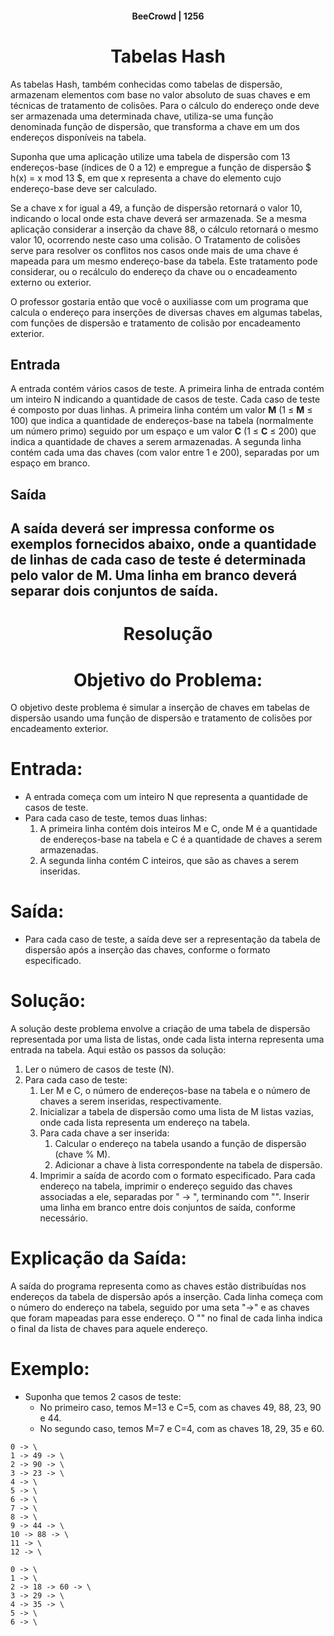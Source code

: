 #### <center>BeeCrowd | 1256</center> ####

# <center>Tabelas Hash</center> #

As tabelas Hash, também conhecidas como tabelas de dispersão, armazenam elementos com base no valor absoluto de suas chaves e em técnicas de tratamento de colisões. Para o cálculo do endereço onde deve ser armazenada uma determinada chave, utiliza-se uma função denominada função de dispersão, que transforma a chave em um dos endereços disponíveis na tabela.

Suponha que uma aplicação utilize uma tabela de dispersão com 13 endereços-base (índices de 0 a 12) e empregue a função de dispersão $ h(x) = x mod 13 $, em que x representa a chave do elemento cujo endereço-base deve ser calculado.

Se a chave x for igual a 49, a função de dispersão retornará o valor 10, indicando o local onde esta chave deverá ser armazenada. Se a mesma aplicação considerar a inserção da chave 88, o cálculo retornará o mesmo valor 10, ocorrendo neste caso uma colisão. O Tratamento de colisões serve para resolver os conflitos nos casos onde mais de uma chave é mapeada para um mesmo endereço-base da tabela. Este tratamento pode considerar, ou o recálculo do endereço da chave ou o encadeamento externo ou exterior.

O professor gostaria então que você o auxiliasse com um programa que calcula o endereço para inserções de diversas chaves em algumas tabelas, com funções de dispersão e tratamento de colisão por encadeamento exterior.

## Entrada
A entrada contém vários casos de teste. A primeira linha de entrada contém um inteiro N indicando a quantidade de casos de teste. Cada caso de teste é composto por duas linhas. A primeira linha contém um valor **M** (1 ≤ **M** ≤ 100) que indica a quantidade de endereços-base na tabela (normalmente um número primo) seguido por um espaço e um valor **C** (1 ≤ **C** ≤ 200) que indica a quantidade de chaves a serem armazenadas. A segunda linha contém cada uma das chaves (com valor entre 1 e 200), separadas por um espaço em branco. 

## Saída
A saída deverá ser impressa conforme os exemplos fornecidos abaixo, onde a quantidade de linhas de cada caso de teste é determinada pelo valor de M. Uma linha em branco deverá separar dois conjuntos de saída.
---

<center> 

# Resolução

</center>

<center> 

# Objetivo do Problema: 

</center>
O objetivo deste problema é simular a inserção de chaves em tabelas de dispersão usando uma função de dispersão e tratamento de colisões por encadeamento exterior.

# Entrada: 
- A entrada começa com um inteiro N que representa a quantidade de casos de teste.
- Para cada caso de teste, temos duas linhas:
    1. A primeira linha contém dois inteiros M e C, onde M é a quantidade de endereços-base na tabela e C é a quantidade de chaves a serem armazenadas.
    1. A segunda linha contém C inteiros, que são as chaves a serem inseridas.

# Saída:
- Para cada caso de teste, a saída deve ser a representação da tabela de dispersão após a inserção das chaves, conforme o formato especificado.

# Solução: 
A solução deste problema envolve a criação de uma tabela de dispersão representada por uma lista de listas, onde cada lista interna representa uma entrada na tabela. Aqui estão os passos da solução:

1. Ler o número de casos de teste (N).
1. Para cada caso de teste: 
    1. Ler M e C, o número de endereços-base na tabela e o número de chaves a serem inseridas, respectivamente.
    1. Inicializar a tabela de dispersão como uma lista de M listas vazias, onde cada lista representa um endereço na tabela.
    1. Para cada chave a ser inserida:
        1. Calcular o endereço na tabela usando a função de dispersão (chave % M).
        1. Adicionar a chave à lista correspondente na tabela de dispersão.
    1. Imprimir a saída de acordo com o formato especificado. Para cada endereço na tabela, imprimir o endereço seguido das chaves associadas a ele, separadas por " -> ", terminando com "". Inserir uma linha em branco entre dois conjuntos de saída, conforme necessário.

# Explicação da Saída: 
A saída do programa representa como as chaves estão distribuídas nos endereços da tabela de dispersão após a inserção. Cada linha começa com o número do endereço na tabela, seguido por uma seta "->" e as chaves que foram mapeadas para esse endereço. O "" no final de cada linha indica o final da lista de chaves para aquele endereço.

# Exemplo: 
- Suponha que temos 2 casos de teste:
    - No primeiro caso, temos M=13 e C=5, com as chaves 49, 88, 23, 90 e 44.
    - No segundo caso, temos M=7 e C=4, com as chaves 18, 29, 35 e 60.

```
0 -> \
1 -> 49 -> \
2 -> 90 -> \
3 -> 23 -> \
4 -> \
5 -> \
6 -> \
7 -> \
8 -> \
9 -> 44 -> \
10 -> 88 -> \
11 -> \
12 -> \

0 -> \
1 -> \
2 -> 18 -> 60 -> \
3 -> 29 -> \
4 -> 35 -> \
5 -> \
6 -> \
```

